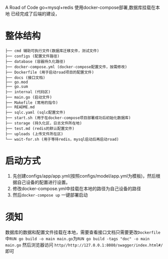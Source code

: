 A Road of Code
go+mysql+redis 使用docker-compose部署,数据库挂载在本地
已经完成了后端的建设，
# 整体结构
```
├── cmd 辅助可执行文件(数据库迁移文件，测试文件)
├── configs (配置文件路径)
├── database (容器持久化路径)
├── docker-compose.yml (docker-compose配置文件，按需修改)
├── Dockerfile (用于启动road项目的配置文件)
├── docs (接口文档)
├── go.mod
├── go.sum
├── internal (代码区)
├── main.go (启动文件)
├── Makefile (常用的指令)
├── README.md
├── sqlc.yaml (sqlc配置文件)
├── start.sh (用于在docker-compose项目部署成功后初始化数据库)
├── storage (持久化区，日志文件所在地)
├── test.md (redis的默认配置文件)
├── uploads (上传文件所在区)
└── wait-for.sh (用于等待redis，mysql启动后再启动road)
```
# 启动方式
1. 先创建configs/app/app.yml(按照configs/model/app.yml为模板)，然后根据自己设备的配置进行设置。
2. 修改docker-compose.yml中挂载在本地的路径为自己设备的路径
3. 然后`docker-compose up` 一键部署启动
# 须知
数据库的数据和配置文件挂载在本地，需要查看接口文档只需要更改`Dockerfile`中`RUN go build -o main main.go`为`RUN go build -tags "doc" -o main main.go`
然后浏览器访问 `http//http://127.0.0.1:8080/swagger/index.html#/` 即可
